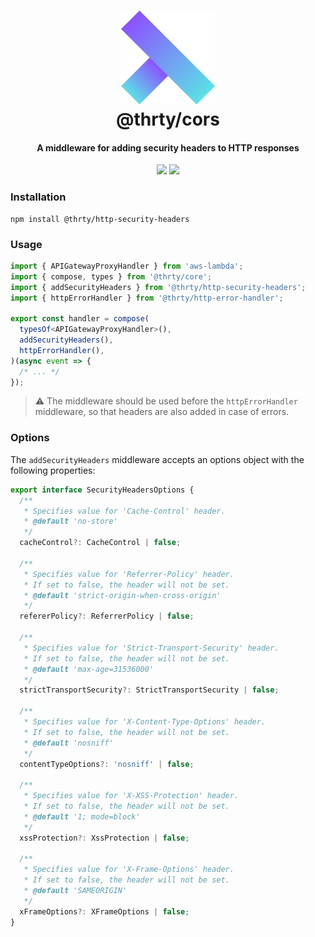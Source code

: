 <h1 align="center">
  <img src="../../assets/logo.svg" alt="thirty" width="150">
  <br>
  @thrty/cors
  <br>
</h1>

<h4 align="center">A middleware for adding security headers to HTTP responses</h4>

<p align="center">
    <img src="https://img.shields.io/npm/v/@thrty/http-security-headers.svg">
  <img src="https://github.com/thrty-org/thrty/actions/workflows/checks.yml/badge.svg">
</p>

### Installation

```shell script
npm install @thrty/http-security-headers
```

### Usage
```typescript
import { APIGatewayProxyHandler } from 'aws-lambda';
import { compose, types } from '@thrty/core';
import { addSecurityHeaders } from '@thrty/http-security-headers';
import { httpErrorHandler } from '@thrty/http-error-handler';

export const handler = compose(
  typesOf<APIGatewayProxyHandler>(),
  addSecurityHeaders(),
  httpErrorHandler(),
)(async event => {
  /* ... */
});
```

> ⚠️ The middleware should be used before the `httpErrorHandler` middleware, so that headers are also added in case of errors.

### Options
The `addSecurityHeaders` middleware accepts an options object with the following properties:

```typescript
export interface SecurityHeadersOptions {
  /**
   * Specifies value for 'Cache-Control' header.
   * @default 'no-store'
   */
  cacheControl?: CacheControl | false;

  /**
   * Specifies value for 'Referrer-Policy' header.
   * If set to false, the header will not be set.
   * @default 'strict-origin-when-cross-origin'
   */
  refererPolicy?: ReferrerPolicy | false;

  /**
   * Specifies value for 'Strict-Transport-Security' header.
   * If set to false, the header will not be set.
   * @default 'max-age=31536000'
   */
  strictTransportSecurity?: StrictTransportSecurity | false;

  /**
   * Specifies value for 'X-Content-Type-Options' header.
   * If set to false, the header will not be set.
   * @default 'nosniff'
   */
  contentTypeOptions?: 'nosniff' | false;

  /**
   * Specifies value for 'X-XSS-Protection' header.
   * If set to false, the header will not be set.
   * @default '1; mode=block'
   */
  xssProtection?: XssProtection | false;

  /**
   * Specifies value for 'X-Frame-Options' header.
   * If set to false, the header will not be set.
   * @default 'SAMEORIGIN'
   */
  xFrameOptions?: XFrameOptions | false;
}
```